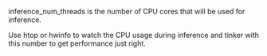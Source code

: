 
inference_num_threads is the number of CPU cores that will be used for inference. 

Use htop or hwinfo to watch the CPU usage during inference and tinker with this number to get performance just right. 

